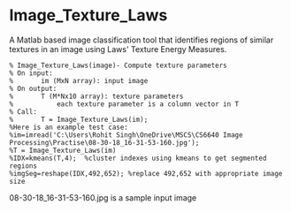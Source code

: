 # Image_Texture_Laws
A Matlab based image classification tool that identifies regions of similar textures in an image using Laws' Texture Energy Measures.

    % Image_Texture_Laws(image)- Compute texture parameters
    % On input:
    %       im (MxN array): input image
    % On output:
    %       T (M*Nx10 array): texture parameters
    %           each texture parameter is a column vector in T
    % Call:
    %       T = Image_Texture_Laws(im);
    %Here is an example test case:
    %im=imread('C:\Users\Rohit Singh\OneDrive\MSCS\CS6640 Image Processing\Practise\08-30-18_16-31-53-160.jpg');
    %T = Image_Texture_Laws(im)
    %IDX=kmeans(T,4);  %cluster indexes using kmeans to get segmented regions
    %imgSeg=reshape(IDX,492,652); %replace 492,652 with appropriate image size

08-30-18_16-31-53-160.jpg is a sample input image
